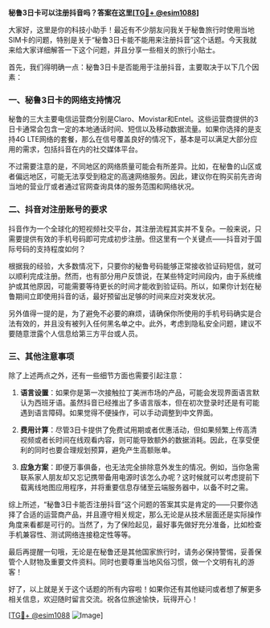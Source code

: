 **秘鲁3日卡可以注册抖音吗？答案在这里[[TG💪+ @esim1088](https://t.me/s/esim1088)]**

大家好，这里是你的科技小助手！最近有不少朋友问我关于秘鲁旅行时使用当地SIM卡的问题，特别是关于“秘鲁3日卡能不能用来注册抖音”这个话题。今天我就来给大家详细解答一下这个问题，并且分享一些相关的旅行小贴士。

首先，我们得明确一点：秘鲁3日卡是否能用于注册抖音，主要取决于以下几个因素：

### 一、秘鲁3日卡的网络支持情况

秘鲁的三大主要电信运营商分别是Claro、Movistar和Entel。这些运营商提供的3日卡通常会包含一定的本地通话时间、短信以及移动数据流量。如果你选择的是支持4G LTE网络的套餐，那么在信号覆盖良好的情况下，基本是可以满足大部分应用的需求，包括抖音在内的社交媒体平台。

不过需要注意的是，不同地区的网络质量可能会有所差异。比如，在秘鲁的山区或者偏远地区，可能无法享受到稳定的高速网络服务。因此，建议你在购买前先咨询当地的营业厅或者通过官网查询具体的服务范围和网络状况。

### 二、抖音对注册账号的要求

抖音作为一个全球化的短视频社交平台，其注册流程其实并不复杂。一般来说，只需要提供有效的手机号码即可完成初步注册。但这里有一个关键点——抖音对于国际号码的支持程度如何？

根据我的经验，大多数情况下，只要你的秘鲁号码能够正常接收验证码短信，就可以顺利完成注册。然而，也有部分用户反馈说，在某些特定时间段内，由于系统维护或其他原因，可能需要等待更长的时间才能收到验证码。所以，如果你计划在秘鲁期间立即使用抖音的话，最好预留出足够的时间来应对突发状况。

另外值得一提的是，为了避免不必要的麻烦，请确保你所使用的手机号码确实是合法有效的，并且没有被列入任何黑名单之中。此外，考虑到隐私安全问题，建议不要随意泄露个人信息给第三方平台或人员。

### 三、其他注意事项

除了上述两点之外，还有一些细节方面也需要引起注意：

1. **语言设置**：如果你是第一次接触拉丁美洲市场的产品，可能会发现界面语言默认为西班牙语。虽然抖音已经推出了多语言版本，但在初次登录时还是有可能遇到语言障碍。如果觉得不便操作，可以手动调整到中文界面。

2. **费用计算**：尽管3日卡提供了免费试用期或者优惠活动，但如果频繁上传高清视频或者长时间在线观看内容，则可能导致额外的数据消耗。因此，在享受便利的同时也要合理规划预算，避免产生高额账单。

3. **应急方案**：即便万事俱备，也无法完全排除意外发生的情况。例如，当你急需联系家人朋友却又忘记携带备用电源时该怎么办呢？这时候就可以考虑提前下载离线地图应用程序，并将重要信息存储至云端服务器中，以备不时之需。

综上所述，“秘鲁3日卡能否注册抖音”这个问题的答案其实是肯定的——只要你选择了合适的运营商产品，并且遵守相关规定，那么无论是从技术层面还是实际操作角度来看都是可行的。当然了，为了保险起见，最好事先做好充分准备，比如检查手机兼容性、测试网络连接稳定性等等。

最后再提醒一句哦，无论是在秘鲁还是其他国家旅行时，请务必保持警惕，妥善保管个人财物及重要文件资料。同时也要尊重当地风俗习惯，做一个文明有礼的游客！

好了，以上就是关于这个话题的所有内容啦！如果你还有其他疑问或者想了解更多相关信息，欢迎随时留言交流。祝各位旅途愉快，玩得开心！

[[TG💪+ @esim1088](https://t.me/s/esim1088) ![Image](https://i.postimg.cc/4NQfJmqS/Snipaste-2025-05-13-00-14-12.png)]